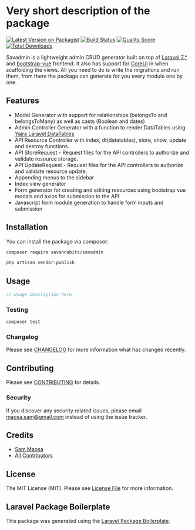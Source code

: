 # Very short description of the package

[![Latest Version on Packagist](https://img.shields.io/packagist/v/savannabits/savadmin.svg?style=flat-square)](https://packagist.org/packages/savannabits/savadmin)
[![Build Status](https://img.shields.io/travis/savannabits/savadmin/master.svg?style=flat-square)](https://travis-ci.org/savannabits/savadmin)
[![Quality Score](https://img.shields.io/scrutinizer/g/savannabits/savadmin.svg?style=flat-square)](https://scrutinizer-ci.com/g/savannabits/savadmin)
[![Total Downloads](https://img.shields.io/packagist/dt/savannabits/savadmin.svg?style=flat-square)](https://packagist.org/packages/savannabits/savadmin)

Savadmin is a lightweight admin CRUD generator built on top of [Laravel 7.*](https://laravel.com) and [bootstrap-vue](https://bootsdtrap-vue.org) frontend. It also has support for [CoreUI](https://coreui.io) in when scaffolding the views.
All you need to do is write the migrations and run them, from there the package can generate for you every module one by one.
## Features
- Model Generator with support for relationships (belongsTo and belongsToMany) as well as casts (Boolean and dates)
- Admin Controller Generator with a function to render DataTables using [Yajra Laravel DataTables](https://yajrabox.com/docs)
- API Resource Controller with index, dt(datatables), store, show, update and destroy functions.
- API StoreRequest - Request files for the API controllers to authorize and validate resource storage.
- API UpdateRequest - Request files for the API controllers to authorize and validate resource update.
- Appending menus to the sidebar
- Index view generator
- Form generator for creating and editing resources using bootstrap vue modals and axios for submission to the API
- Javascript form module generation to handle form inputs and submission

## Installation

You can install the package via composer:

```bash
composer require savannabits/savadmin
```
```bash
php artisan vendor:publish
```


## Usage

``` php
// Usage description here
```

### Testing

``` bash
composer test
```

### Changelog

Please see [CHANGELOG](CHANGELOG.md) for more information what has changed recently.

## Contributing

Please see [CONTRIBUTING](CONTRIBUTING.md) for details.

### Security

If you discover any security related issues, please email maosa.sam@gmail.com instead of using the issue tracker.

## Credits

- [Sam Maosa](https://github.com/savannabits)
- [All Contributors](../../contributors)

## License

The MIT License (MIT). Please see [License File](LICENSE.md) for more information.

## Laravel Package Boilerplate

This package was generated using the [Laravel Package Boilerplate](https://laravelpackageboilerplate.com).
